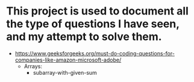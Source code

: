 # This project is used to document all the type of questions I have seen, and my attempt to solve them.
- https://www.geeksforgeeks.org/must-do-coding-questions-for-companies-like-amazon-microsoft-adobe/
  - Arrays:
    - subarray-with-given-sum
